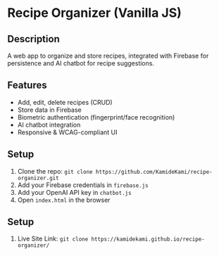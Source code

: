 # Recipe Organizer (Vanilla JS)

## Description
A web app to organize and store recipes, integrated with Firebase for persistence and AI chatbot for recipe suggestions.

## Features
- Add, edit, delete recipes (CRUD)
- Store data in Firebase
- Biometric authentication (fingerprint/face recognition)
- AI chatbot integration
- Responsive & WCAG-compliant UI

## Setup
1. Clone the repo: `git clone https://github.com/KamideKami/recipe-organizer.git`
2. Add your Firebase credentials in `firebase.js`
3. Add your OpenAI API key in `chatbot.js`
4. Open `index.html` in the browser

## Setup
1. Live Site Link: `git clone https://kamidekami.github.io/recipe-organizer/`


